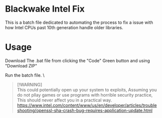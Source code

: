 # Blackwake Intel Fix

This is a batch file dedicated to automating the process to fix a issue with how Intel CPUs past 10th generation handle older libraries.

# Usage
Download The .bat file from clicking the "Code" Green button and using "Download ZIP"

Run the batch file.
\
> [!WARNING]\
> This could potentially open up your system to exploits, Assuming you do not pllay games or use programs with horrible security practice, This should never affect you in a practical way.
> https://www.intel.com/content/www/us/en/developer/articles/troubleshooting/openssl-sha-crash-bug-requires-application-update.html
